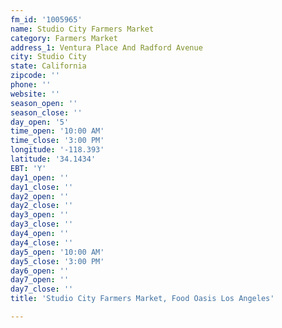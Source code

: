 ```yaml
---
fm_id: '1005965'
name: Studio City Farmers Market
category: Farmers Market
address_1: Ventura Place And Radford Avenue
city: Studio City
state: California
zipcode: ''
phone: ''
website: ''
season_open: ''
season_close: ''
day_open: '5'
time_open: '10:00 AM'
time_close: '3:00 PM'
longitude: '-118.393'
latitude: '34.1434'
EBT: 'Y'
day1_open: ''
day1_close: ''
day2_open: ''
day2_close: ''
day3_open: ''
day3_close: ''
day4_open: ''
day4_close: ''
day5_open: '10:00 AM'
day5_close: '3:00 PM'
day6_open: ''
day7_open: ''
day7_close: ''
title: 'Studio City Farmers Market, Food Oasis Los Angeles'

---
```

